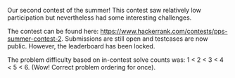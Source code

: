 Our second contest of the summer! This contest saw relatively low participation but nevertheless had some interesting challenges.

The contest can be found here: https://www.hackerrank.com/contests/pps-summer-contest-2. Submissions are still open and testcases are now public. However, the leaderboard has been locked.

The problem difficulty based on in-contest solve counts was: 1 < 2 < 3 < 4 < 5 < 6. (Wow! Correct problem ordering for once).
